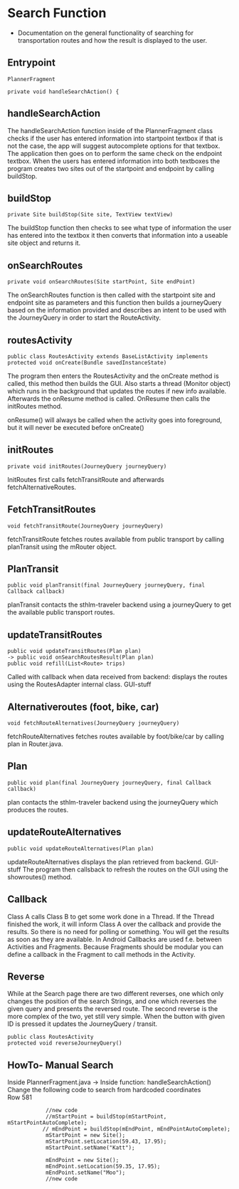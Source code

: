 
# Search Function

- Documentation on the general functionality of searching for transportation routes and how the result is displayed to the user.
## Entrypoint

```
PlannerFragment

private void handleSearchAction() {
```
## handleSearchAction
The handleSearchAction function inside of the PlannerFragment class checks if the user has entered information into startpoint textbox if that is not the case, the app will suggest autocomplete options for that textbox. The application then goes on to perform the same check on the endpoint textbox. When the users has entered information into both textboxes the program creates two sites out of the startpoint and endpoint by calling buildStop.

## buildStop
```
private Site buildStop(Site site, TextView textView)
```


The buildStop function then checks to see what type of information the user has entered into the textbox it then converts that information into a useable site object and returns it.

## onSearchRoutes
```
private void onSearchRoutes(Site startPoint, Site endPoint) 
```

The onSearchRoutes function is then called with the startpoint site and endpoint site as parameters and this function then builds a journeyQuery based on the information provided and describes an intent to be used with the JourneyQuery in order to start the RouteActivity. 

## routesActivity

```
public class RoutesActivity extends BaseListActivity implements
protected void onCreate(Bundle savedInstanceState)
```

The program then enters the RoutesActivity and the onCreate method is called, this method then builds the GUI. Also starts a thread (Monitor object) which runs in the background that updates the routes if new info available.  Afterwards the onResume method is called. OnResume then calls the initRoutes method. 

onResume() will always be called when the activity goes into foreground, but it will never be executed before onCreate() 

## initRoutes

```
private void initRoutes(JourneyQuery journeyQuery)
```

InitRoutes first calls fetchTransitRoute and afterwards fetchAlternativeRoutes.

## FetchTransitRoutes
```
void fetchTransitRoute(JourneyQuery journeyQuery)
```

fetchTransitRoute fetches routes available from public transport by calling planTransit using the mRouter object.

## PlanTransit
```
public void planTransit(final JourneyQuery journeyQuery, final Callback callback)
```

planTransit contacts the sthlm-traveler backend using a journeyQuery to get the available public transport routes.

## updateTransitRoutes

```
public void updateTransitRoutes(Plan plan)
-> public void onSearchRoutesResult(Plan plan)
public void refill(List<Route> trips) 
```

Called with callback when data received from backend: displays the routes using the RoutesAdapter internal class. GUI-stuff



## Alternativeroutes (foot, bike, car)
```
void fetchRouteAlternatives(JourneyQuery journeyQuery)
```

fetchRouteAlternatives fetches routes available by foot/bike/car by calling plan in Router.java.

## Plan
```
public void plan(final JourneyQuery journeyQuery, final Callback callback)
```

plan contacts the sthlm-traveler backend using the journeyQuery which produces the routes.

## updateRouteAlternatives
```
public void updateRouteAlternatives(Plan plan)
```

updateRouteAlternatives displays the plan retrieved from backend. GUI-stuff
The program then callsback to refresh the routes on the GUI using the showroutes() method.


## Callback
Class A calls Class B to get some work done in a Thread. If the Thread finished the work, it will inform Class A over the callback and provide the results. So there is no need for polling or something. You will get the results as soon as they are available.
In Android Callbacks are used f.e. between Activities and Fragments. Because Fragments should be modular you can define a callback in the Fragment to call methods in the Activity.

## Reverse
While at the Search page there are two different reverses, one which only changes the position of the search Strings, and one which reverses the given query and presents the reversed route. The second reverse is the more complex of the two, yet still very simple. When the button with given ID is pressed it updates the JourneyQuery / transit.
```
public class RoutesActivity
protected void reverseJourneyQuery()
```

## HowTo- Manual Search

Inside PlannerFragment.java 
 -> Inside function:  handleSearchAction()
 <br/>
 Change the following code to search from hardcoded coordinates
 <br/>
Row 581
```
            //new code
            //mStartPoint = buildStop(mStartPoint, mStartPointAutoComplete);
           // mEndPoint = buildStop(mEndPoint, mEndPointAutoComplete);
            mStartPoint = new Site();
            mStartPoint.setLocation(59.43, 17.95);
            mStartPoint.setName("Katt");

            mEndPoint = new Site();
            mEndPoint.setLocation(59.35, 17.95);
            mEndPoint.setName("Moo");
            //new code
```
